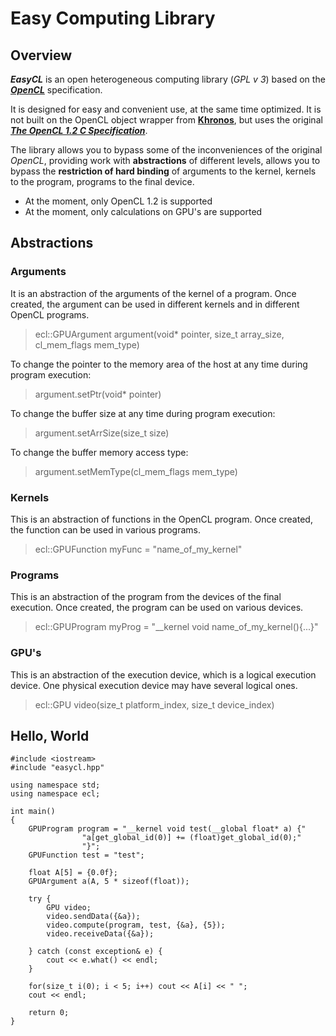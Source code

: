 # Easy Computing Library

## Overview
***EasyCL*** is an open heterogeneous computing library (*GPL v 3*) based on the [***OpenCL***](https://www.khronos.org/opencl/) specification.

It is designed for easy and convenient use, at the same time optimized. It is not built on the OpenCL object wrapper from [**Khronos**](https://www.khronos.org/), but uses the original [***The OpenCL 1.2 C Specification***](https://www.khronos.org/registry/OpenCL/specs/opencl-1.2.pdf).

The library allows you to bypass some of the inconveniences of the original *OpenCL*, providing work with **abstractions** of different levels, allows you to bypass the **restriction of hard binding** of arguments to the kernel, kernels to the program, programs to the final device.

* At the moment, only OpenCL 1.2 is supported
* At the moment, only calculations on GPU's are supported
## Abstractions
### Arguments
It is an abstraction of the arguments of the kernel of a program. Once created, the argument can be used in different kernels and in different OpenCL programs.
>ecl::GPUArgument argument(void* pointer, size_t array_size, cl_mem_flags mem_type)

To change the pointer to the memory area of the host at any time during program execution:
>argument.setPtr(void* pointer)

To change the buffer size at any time during program execution:
>argument.setArrSize(size_t size)

To change the buffer memory access type:
>argument.setMemType(cl_mem_flags mem_type)

### Kernels
This is an abstraction of functions in the OpenCL program. Once created, the function can be used in various programs.
>ecl::GPUFunction myFunc = "name_of_my_kernel"
### Programs
This is an abstraction of the program from the devices of the final execution. Once created, the program can be used on various devices.
>ecl::GPUProgram myProg = "__kernel void name_of_my_kernel(){...}"

### GPU's
This is an abstraction of the execution device, which is a logical execution device. One physical execution device may have several logical ones.
> ecl::GPU video(size_t platform_index, size_t device_index)


## Hello, World

```
#include <iostream>
#include "easycl.hpp"

using namespace std;
using namespace ecl;

int main()
{
    GPUProgram program = "__kernel void test(__global float* a) {"
                "a[get_global_id(0)] += (float)get_global_id(0);"
                "}";
    GPUFunction test = "test";

    float A[5] = {0.0f};
    GPUArgument a(A, 5 * sizeof(float));

    try {
        GPU video;
        video.sendData({&a});
        video.compute(program, test, {&a}, {5});
        video.receiveData({&a});

    } catch (const exception& e) {
        cout << e.what() << endl;
    }

    for(size_t i(0); i < 5; i++) cout << A[i] << " ";
    cout << endl;

    return 0;
}
```
